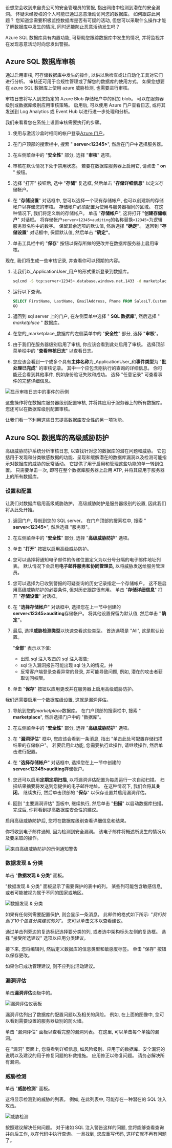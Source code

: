 设想您会收到来自贵公司的安全管理员的警报, 指出网络中检测到潜在的安全漏洞。 怀疑未经授权的个人可能已通过恶意活动访问您的数据库。 如何跟踪此问题？ 您知道您需要积极监控数据库是否有可疑的活动, 但您可以采取什么操作才能了解数据库中发生的情况, 同时还能防止恶意活动发生吗？

Azure SQL 数据库具有内置功能, 可帮助您跟踪数据库中发生的情况, 并将监视并在发现恶意活动时向您发出警报。

## <a name="azure-sql-database-auditing"></a>Azure SQL 数据库审核

通过启用审核, 可存储数据库中发生的操作, 以供以后检查或让自动化工具对它们进行分析。 审核还可用于合规性管理或了解您的数据库的使用方式。 如果您想要在 azure SQL 数据库上使用 azure 威胁检测, 也需要进行审核。

审核日志将写入到您指定的 Azure Blob 存储帐户中的附加 blob。 可以在服务器级别或数据库级别应用审核策略。 启用后, 可以使用 Azure 门户查看日志, 或将其发送到 Log Analytics 或 Event Hub 以进行进一步处理和分析。

我们来看看您在系统上设置审核需要执行的步骤。

1. 使用与激活沙盒时相同的帐户登录[Azure 门户](https://portal.azure.com/learn.docs.microsoft.com?azure-portal=true)。

1. 在门户顶部的搜索栏中, 搜索 " **server<12345>**", 然后在门户中选择服务器。

1. 在左侧菜单中的 "**安全性**" 部分, 选择 "**审核**" 选项。

1. 审核在默认情况下处于禁用状态。 若要在数据库服务器上启用它, 请点击 " **on** " 按钮。

1. 选择 "打开" 按钮后, 选中 "**存储**" 复选框, 然后单击 "**存储详细信息**" 以定义存储帐户。

1. 在 "**存储设置**" 对话框中, 您可以选择一个现有存储帐户, 也可以创建新的存储帐户以存储您的审核。 存储帐户必须配置为使用与服务器相同的区域。 在这种情况下, 我们将定义新的存储帐户。 单击 "**存储帐户**", 这将打开 "**创建存储帐户**" 对话框。 将存储帐户`server<12345>auditing`的名称替换`<12345>`为逻辑服务器名称中的数字。 保留其余选项的默认值, 然后选择 **"确定"**。 返回到 "**存储设置**" 对话框中, 保留默认值, 然后单击 **"确定"**。

1. 单击工具栏中的 "**保存**" 按钮以保存所做的更改并在数据库服务器上启用审核。

现在, 我们将生成一些审核记录, 并查看你可以预期的内容。

1. 让我们以_ApplicationUser_用户的形式重新登录到数据库。

    ```bash
    sqlcmd -S tcp:server<12345>.database.windows.net,1433 -d marketplaceDb -U 'ApplicationUser' -P '<password>' -N -l 30
    ```

1. 运行以下查询。

    ```sql
    SELECT FirstName, LastName, EmailAddress, Phone FROM SalesLT.Customer;
    GO
    ```

1. 返回到 sql server 上的门户, 在左侧菜单中选择 " **SQL 数据库**", 然后选择 " _marketplace_ " 数据库。

1. 在您的_marketplace_数据库的左侧菜单中的 "**安全性**" 部分, 选择 "**审核**"。

1. 由于我们在服务器级别启用了审核, 你应该会看到此处启用了审核。 选择顶部菜单栏中的 "**查看审核日志**" 以查看日志。

1. 您应该会看到一个或多个具有**主体名称**为_ApplicationUser_和**事件类型**为 "**批处理已完成**" 的审核记录。 其中一个应包含刚执行的查询的详细信息。 你可能还会看到其他事件, 例如身份验证失败和成功。 选择 "任意记录" 可查看事件的完整详细信息。

![显示审核日志中的事件的示例](../media/5-audit-log.png)

这些操作将在数据库服务器级别配置审核, 并将其应用于服务器上的所有数据库。 您还可以在数据库级别配置审核。

让我们看一下利用这些日志提高数据库安全性的另一项功能。

## <a name="advanced-threat-protection-for-azure-sql-database"></a>Azure SQL 数据库的高级威胁防护

高级威胁防护系统分析审核日志, 以查找针对您的数据库的潜在问题和威胁。 它包括用于发现和分类敏感数据的功能、呈现和缓解潜在的数据库漏洞以及检测可能指示对数据库的威胁的反常活动。 它提供了用于启用和管理这些功能的单一转到位置。 只需要单击一次, 即可在整个数据库服务器上启用 ATP, 并将其应用于服务器上的所有数据库。

### <a name="setup-and-configuration"></a>设置和配置

让我们对数据库启用高级威胁防护。 高级威胁防护是服务器级别的设置, 因此我们将从此处开始。

1. 返回门户, 导航到您的 SQL server。 在门户顶部的搜索栏中, 搜索 " **server<12345>**", 然后选择 "服务器"。

1. 在左侧菜单中的 "**安全性**" 部分, 选择 "**高级威胁防护**" 选项。

1. 单击 "**打开**" 按钮以启用高级威胁防护。

1. 您可以选择将通知电子邮件的传递位置定义为以分号分隔的电子邮件地址列表。 默认情况下会启用**电子邮件服务和协同管理员**, 以将威胁发送给服务管理员。

1. 您可以选择为已收到警报的可疑查询的历史记录指定一个存储帐户。 这不是启用高级威胁防护的必要条件, 但对历史跟踪很有用。 单击 "**存储详细信息**" 打开 "**存储设置**" 对话框。

1. 在 "**选择存储帐户**" 对话框中, 选择您在上一节中创建的**server<12345>auditing**存储帐户。 将其他设置保留为默认值, 然后单击 **"确定"**。

1. 最后, 选择**威胁检测类型**以快速查看这些类型。 首选选项是 "All", 这是默认设置。

    "**全部**" 表示以下值:
    - 出现 sql 注入攻击的 sql 注入报告;
    - sql 注入漏洞报告可能出现 sql 注入的情况。并
    - 反常客户端登录查看异常的登录, 并可能导致问题, 例如, 潜在的攻击者获取访问权限。

1. 单击 "**保存**" 按钮以应用更改并在服务器上启用高级威胁防护。

我们还需要启用一个数据库级设置, 这就是漏洞评估。

1. 导航到您的*marketplace*数据库。 在门户顶部的搜索栏中, 搜索 " **marketplace**", 然后选择门户中的 "数据库"。

1. 在左侧菜单中的 "**安全性**" 部分, 选择 "**高级威胁防护**" 选项。

1. 在 "**漏洞评估**" 框中, 您应该会看到一条消息, 指出 "单击此处可配置存储扫描结果的存储帐户"。 若要启用此功能, 您需要执行此操作, 请继续操作, 然后单击进行配置。

1. 在 "**选择存储帐户**" 对话框中, 选择您在上一节中创建的**server<12345>auditing**存储帐户。

1. 您还可以启用**定期定期扫描**, 以将漏洞评估配置为每周运行一次自动扫描。 扫描结果摘要将发送到您提供的电子邮件地址。 在这种情况下, 我们会将其**关闭**。 继续执行, 然后单击顶部的 "**保存**" 以保存设置并启用漏洞评估。

1. 回到 "主要漏洞评估" 面板中, 继续执行, 然后单击 "**扫描**" 以启动数据库扫描。 完成后, 你将看到提高数据库安全性的建议。

启用高级威胁防护后, 您将在数据库级别查看详细信息和结果。

你将收到电子邮件通知, 因为检测到安全漏洞。 该电子邮件将概述所发生的情况以及要采取的操作。

![来自高级威胁防护的示例通知警告](../media/5-email-with-warning.png)

### <a name="data-discovery--classification"></a>数据发现 & 分类

单击 "**数据发现 & 分类**" 面板。

"数据发现 & 分类" 面板显示了需要保护的表中的列。 某些列可能包含敏感信息, 或者可能被视为属于不同的国家或地区。

![数据发现 & 分类](../media/5-data-discovery-and-classification.png)

如果有任何列需要配置保护, 则会显示一条消息。 此邮件的格式如下所示: *"我们找到了10个包含分类建议的列"*。 您可以单击文本以查看建议。

通过单击列旁边的复选标记选择要分类的列, 或者选中架构标头左侧的复选框。 选择 "接受所选建议" 选项以应用分类建议。

接下来, 您将编辑列, 然后定义数据库的信息类型和敏感度标签。 单击 "保存" 按钮以保存更改。

如果你已成功管理建议, 则不应列出活动建议。

### <a name="vulnerability-assessment"></a>漏洞评估

单击**漏洞评估**面板中的。

![漏洞评估仪表板](../media/5-vulnerability-assessment-dashboard.png)

漏洞评估列出了数据库的配置问题以及相关的风险。 例如, 在上面的图像中, 您可以看到需要设置的服务器级别的防火墙。

单击 "漏洞评估" 面板以查看完整的漏洞列表。 在这里, 可以单击每个单独的漏洞。

在 "漏洞" 页面上, 您将看到详细信息, 如风险级别、应用于的数据库、安全漏洞的说明以及建议的用于修复问题的补救措施。 应用修正以修复问题。 请务必解决所有漏洞。

### <a name="threat-detection"></a>威胁检测

单击 "**威胁检测**" 面板。

这将显示检测到的威胁的列表。 例如, 在此列表中, 可能存在一种潜在的 SQL 注入攻击。

![威胁检测](../media/5-threat-detection-dashboard.png)

 按照建议解决任何问题。 对于诸如 SQL 注入警告这样的问题, 您将能够查看查询并向后工作, 以在代码中执行查询。 一旦找到, 您应重写代码, 这样它就不再有问题了。